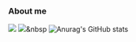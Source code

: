 ### About me
<a href="https://velog.io/@seondal"><img src="https://img.shields.io/badge/Velog-3DDC84?style=flat-square&logo=Blogger&logoColor=white"/></a>
<img src="https://img.shields.io/badge/Python-3766AB?style=flat-square&logo=Python&logoColor=white"/></a>&nbsp 
![Anurag's GitHub stats](https://github-readme-stats.vercel.app/api?username=simjaein&show_icons=true&theme=radical)
